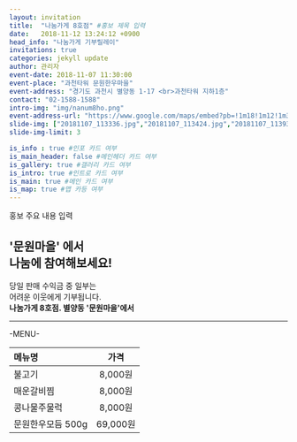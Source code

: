 ```yaml
---
layout: invitation
title:  "나눔가게 8호점" #홍보 제목 입력
date:   2018-11-12 13:24:12 +0900
head_info: "나눔가게 기부릴레이"
invitations: true
categories: jekyll update
author: 관리자
event-date: 2018-11-07 11:30:00
event-place: "과천타워 문원한우마을"
event-address: "경기도 과천시 별양동 1-17 <br>과천타워 지하1층"
contact: "02-1588-1588"
intro-img: "img/nanum8ho.png"
event-address-url: "https://www.google.com/maps/embed?pb=!1m18!1m12!1m3!1d3550.207435515625!2d126.96743081549786!3d37.55360667876346!2m3!1f0!2f0!3f0!3m2!1i1024!2i768!4f13.1!3m3!1m2!1s0x357ca266869b6f27%3A0x2ff1ff2e4fb33dcb!2z7ISc7Jq47Jet!5e1!3m2!1sko!2skr!4v1542002866757"
slide-img: ["20181107_113336.jpg","20181107_113424.jpg","20181107_113936.jpg","nanum8ho.png","nanum8hoad.png","nanumad1.png","nanumad2.png"]
slide-img-limit: 3

is_info : true #인포 카드 여부
is_main_header: false #메인헤더 카드 여부
is_gallery: true #갤러리 카드 여부
is_intro: true #인트로 카드 여부
is_main: true #메인 카드 여부
is_map: true #맵 카등 여부
---
```

홍보 주요 내용 입력

## '문원마을' 에서 <br> 나눔에 참여해보세요!

당일 판매 수익금 중 일부는
<br>
어려운 이웃에게 기부됩니다.
<br>
**나눔가게 8호점. 별양동 '문원마을'에서**

---
-MENU-
<br>


| 메뉴명 | 가격 |
|:-------|:-------:|
| 불고기 | 8,000원 |
| 매운갈비찜 | 8,000원 |
| 콩나물주물럭 | 8,000원 |
| 문원한우모듬 500g  |   69,000원 |
